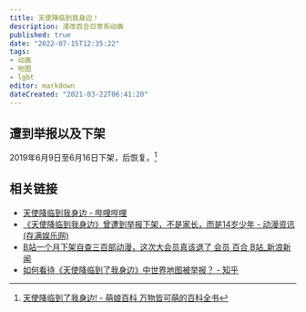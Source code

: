 ```yaml
---
title: 天使降临到我身边！
description: 漫改百合日常系动画
published: true
date: "2022-07-15T12:35:22"
tags:
- 动画
- 地图
- lgbt
editor: markdown
dateCreated: "2021-03-22T06:41:20"
---
```


## 遭到举报以及下架

2019年6月9日至6月16日下架，后恢复。[^moe_wiki]

[^moe_wiki]: [天使降临到了我身边! - 萌娘百科 万物皆可萌的百科全书](https://web.archive.org/web/20201116072249/https://zh.moegirl.org.cn/zh-hans/天使降临到了我身边!#cite_note-1)

## 相关链接

+   [天使降临到我身边 - 哔哩哔哩](https://archive.is/4sE5e "https://www.bilibili.com/read/cv2840740/")
+   [《天使降临到我身边》曾遭到举报下架，不是家长，而是14岁少年 - 动漫资讯(存满娱乐网)](https://web.archive.org/web/20210322054148/http://www.cunman.com/new/5eea26cb489a48758a3f2aa03af9d21f)
+   [B站一个月下架自查三百部动漫，这次大会员真该退了 会员 百合 B站_新浪新闻](https://web.archive.org/web/20210322054232/https://k.sina.com.cn/article_6637725846_18ba3a89600100f8zd.html)
+   [如何看待《天使降临到了我身边》中世界地图被举报？ - 知乎](https://web.archive.org/web/20210301081720/https://www.zhihu.com/question/328933760 "https://archive.is/sRewB")
